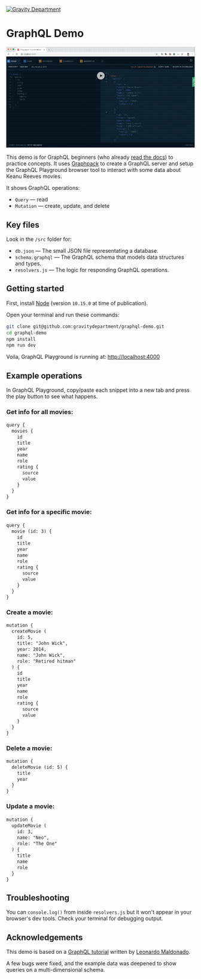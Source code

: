 [![Gravity Department](https://cdn.gravitydept.com/github/repo-header.png)](https://gravitydept.com/)

# GraphQL Demo

![Keanu Reeves gets it](img/demo.gif)

This demo is for GraphQL beginners (who already [read the docs](https://graphql.org/learn/)) to practice concepts. It uses [Graphpack](https://github.com/glennreyes/graphpack) to create a GraphQL server and setup the GraphQL Playground browser tool to interact with some data about Keanu Reeves movies.

It shows GraphQL operations:

- `Query` — read
- `Mutation` — create, update, and delete

## Key files

Look in the `/src` folder for:

- `db.json` — The small JSON file representating a database.
- `schema.graphql` — The GraphQL schema that models data structures and types.
- `resolvers.js` — The logic for responding GraphQL operations.

## Getting started

First, install [Node](https://nodejs.org) (version `10.15.0` at time of publication).

Open your terminal and run these commands:

``` bash
git clone git@github.com:gravitydepartment/graphql-demo.git
cd graphql-demo
npm install
npm run dev
```

Voila, GraphQL Playground is running at: [http://localhost:4000](http://localhost:4000)

## Example operations

In GraphQL Playground, copy/paste each snippet into a new tab and press the play button to see what happens.

### Get info for all movies:

```
query {
  movies {
    id
    title
    year
    name
    role
    rating {
      source
      value
    }
  }
}
```

### Get info for a specific movie:

```
query {
  movie (id: 3) {
    id
    title
    year
    name
    role
    rating {
      source
      value
    }
  }
}
```

### Create a movie:

```
mutation {
  createMovie (
    id: 5,
    title: "John Wick",
    year: 2014,
    name: "John Wick",
    role: "Retired hitman"
  ) {
    id
    title
    year
    name
    role
    rating {
      source
      value
    }
  }
}
```

### Delete a movie:

```
mutation {
  deleteMovie (id: 5) {
    title
    year
  }
}
```

### Update a movie:

```
mutation {
  updateMovie (
    id: 3,
    name: "Neo",
    role: "The One"
  ) {
    title
    name
    role
  }
}
```

## Troubleshooting

You can `console.log()` from inside `resolvers.js` but it won't appear in your browser's dev tools. Check your terminal for debugging output.

## Acknowledgements

This demo is based on a [GraphQL tutorial](https://dev.to/leonardomso/a-beginners-guide-to-graphql-3kjj) written by [Leonardo Maldonado](https://github.com/leonardomso).

A few bugs were fixed, and the example data was deepened to show queries on a multi-dimensional schema.
